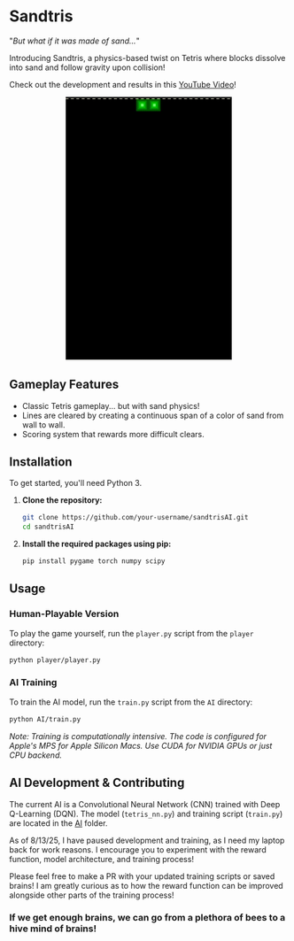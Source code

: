 # Sandtris

"*But what if it was made of sand...*"

Introducing Sandtris, a physics-based twist on Tetris where blocks dissolve into sand and follow gravity upon collision!

Check out the development and results in this [YouTube Video]()!

<p align="center">
  <img src="media/Untitled.gif" alt="Sandtris Gameplay" width="300"/>
</p>

## Gameplay Features
- Classic Tetris gameplay... but with sand physics!
- Lines are cleared by creating a continuous span of a color of sand from wall to wall.
- Scoring system that rewards more difficult clears.

## Installation

To get started, you'll need Python 3.

1.  **Clone the repository:**
    ```bash
    git clone https://github.com/your-username/sandtrisAI.git
    cd sandtrisAI
    ```
    
2.  **Install the required packages using pip:**
    ```bash
    pip install pygame torch numpy scipy
    ```

## Usage

### Human-Playable Version
To play the game yourself, run the `player.py` script from the `player` directory:
```bash
python player/player.py
```

### AI Training
To train the AI model, run the `train.py` script from the `AI` directory:
```bash
python AI/train.py
```
*Note: Training is computationally intensive. The code is configured for Apple's MPS for Apple Silicon Macs. Use CUDA for NVIDIA GPUs or just CPU backend.*


## AI Development & Contributing

The current AI is a Convolutional Neural Network (CNN) trained with Deep Q-Learning (DQN). The model (`tetris_nn.py`) and training script (`train.py`) are located in the [AI](AI/) folder.

As of 8/13/25, I have paused development and training, as I need my laptop back for work reasons. I encourage you to experiment with the reward function, model architecture, and training process!

Please feel free to make a PR with your updated training scripts or saved brains! I am greatly curious as to how the reward function can be improved alongside other parts of the training process!

### If we get enough brains, we can go from a plethora of bees to a hive mind of brains!
